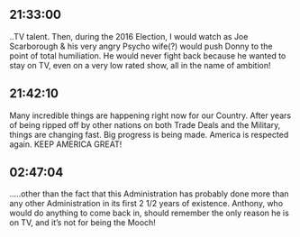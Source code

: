 ## 21:33:00
..TV talent. Then, during the 2016 Election, I would watch as Joe Scarborough &amp; his very angry Psycho wife(?) would push Donny to the point of total humiliation. He would never fight back because he wanted to stay on TV, even on a very low rated show, all in the name of ambition!
## 21:42:10
Many incredible things are happening right now for our Country. After years of being ripped off by other nations on both Trade Deals and the Military, things are changing fast. Big progress is being made. America is respected again. KEEP AMERICA GREAT!
## 02:47:04
.....other than the fact that this Administration has probably done more than any other Administration in its first 2 1/2 years of existence. Anthony, who would do anything to come back in, should remember the only reason he is on TV, and it’s not for being the Mooch!
